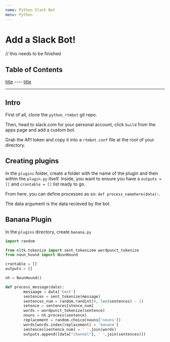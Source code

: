 ```yaml
---
name: Python Slack Bot
menu: Python 
---
```

# Add a Slack Bot!

// this needs to be finished

## Table of Contents

<a href="#section">title</a>
---- <a href="#subsection">title</a>

<div id="section"></div>

***

## Intro

First of all, clone the `python_rtmbot` git repo.

Then, head to slack.com for your personal account, click `build` from the apps page and add a custom bot.

Grab the API token and copy it into a `rtmbot.conf` file at the root of your directory.

<div id="subsection"></div>

## Creating plugins

In the `plugins` folder, create a folder with the name of the plugin and then within the `plugin.py` itself. Inside, you want to ensure you have a `outputs = []` and `crontable = []` list ready to go.

From here, you can define processes as so: `def process_namehere(data):`.

The data argument is the data recieved by the bot.

<div id="banana"></div>

## Banana Plugin

In the `plugins` directory, create `banana.py`

```python
import random

from nltk.tokenize import sent_tokenizem wordpunct_tokenize
from noun_hound import NounHound

crontable = []
outputs = []

nh = NounHound()

def process_message(data):
		messaage = data['text']
		sentences = sent_tokenize(message)
		sentences_num = random.randint(0, len(sentences) - 1)
		setence = sentences[stence_num]
		words = wordpunct_tokenize(sentence)
		nouns = nh.process(sentence)
		replacement = random.choice(nouns['nouns'])
		words[words.index(replacement) = 'banana']
		sentences[sentence_num] = ' '.join(words)
		outputs.append([data["channel"], ' '.join(sentences)])
```
